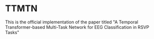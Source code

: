 # TTMTN
This is the official implementation of the paper titled "A Temporal Transformer-based Multi-Task Network for EEG Classification in RSVP Tasks"
